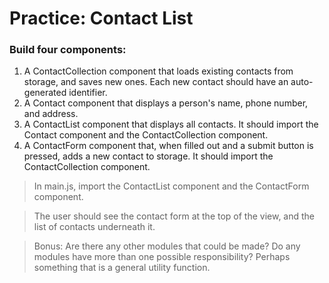 # Practice: Contact List
### Build four components:

1. A ContactCollection component that loads existing contacts from storage, and saves new ones. Each new contact should have an auto-generated identifier.
1. A Contact component that displays a person's name, phone number, and address.
1. A ContactList component that displays all contacts. It should import the Contact component and the ContactCollection component.
1. A ContactForm component that, when filled out and a submit button is pressed, adds a new contact to storage. It should import the ContactCollection component.

> In main.js, import the ContactList component and the ContactForm component.

 > The user should see the contact form at the top of the view, and the list of contacts underneath it.

> Bonus: Are there any other modules that could be made? Do any modules have more than one possible responsibility? Perhaps something that is a general utility function.